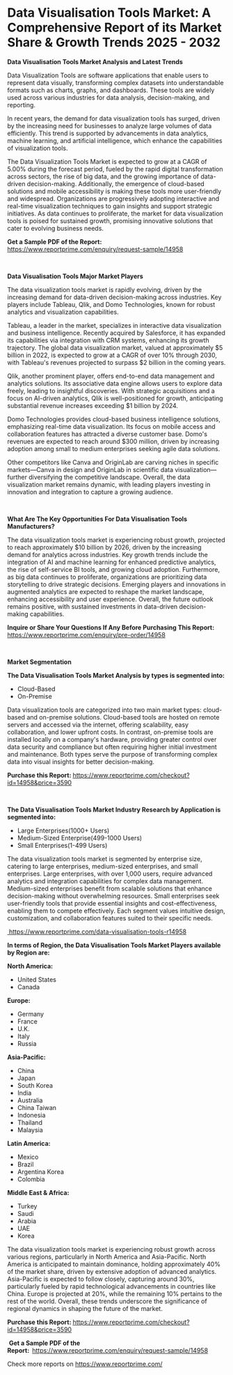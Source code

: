 <p><h1>Data Visualisation Tools Market: A Comprehensive Report of its Market Share & Growth Trends 2025 - 2032</h1></p><p><strong>Data Visualisation Tools Market Analysis and Latest Trends</strong></p>
<p><p>Data Visualization Tools are software applications that enable users to represent data visually, transforming complex datasets into understandable formats such as charts, graphs, and dashboards. These tools are widely used across various industries for data analysis, decision-making, and reporting. </p><p>In recent years, the demand for data visualization tools has surged, driven by the increasing need for businesses to analyze large volumes of data efficiently. This trend is supported by advancements in data analytics, machine learning, and artificial intelligence, which enhance the capabilities of visualization tools. </p><p>The Data Visualization Tools Market is expected to grow at a CAGR of 5.00% during the forecast period, fueled by the rapid digital transformation across sectors, the rise of big data, and the growing importance of data-driven decision-making. Additionally, the emergence of cloud-based solutions and mobile accessibility is making these tools more user-friendly and widespread. Organizations are progressively adopting interactive and real-time visualization techniques to gain insights and support strategic initiatives. As data continues to proliferate, the market for data visualization tools is poised for sustained growth, promising innovative solutions that cater to evolving business needs.</p></p>
<p><strong>Get a Sample PDF of the Report:&nbsp;</strong> <a href="https://www.reportprime.com/enquiry/request-sample/14958?utm_campaign=2937&utm_medium=2&utm_source=Github&utm_content=ia&utm_term=20032025&utm_id=data-visualisation-tools">https://www.reportprime.com/enquiry/request-sample/14958</a></p>
<p>&nbsp;</p>
<p><strong>Data Visualisation Tools Major Market Players</strong></p>
<p><p>The data visualization tools market is rapidly evolving, driven by the increasing demand for data-driven decision-making across industries. Key players include Tableau, Qlik, and Domo Technologies, known for robust analytics and visualization capabilities. </p><p>Tableau, a leader in the market, specializes in interactive data visualization and business intelligence. Recently acquired by Salesforce, it has expanded its capabilities via integration with CRM systems, enhancing its growth trajectory. The global data visualization market, valued at approximately $5 billion in 2022, is expected to grow at a CAGR of over 10% through 2030, with Tableau's revenues projected to surpass $2 billion in the coming years.</p><p>Qlik, another prominent player, offers end-to-end data management and analytics solutions. Its associative data engine allows users to explore data freely, leading to insightful discoveries. With strategic acquisitions and a focus on AI-driven analytics, Qlik is well-positioned for growth, anticipating substantial revenue increases exceeding $1 billion by 2024.</p><p>Domo Technologies provides cloud-based business intelligence solutions, emphasizing real-time data visualization. Its focus on mobile access and collaboration features has attracted a diverse customer base. Domo's revenues are expected to reach around $300 million, driven by increasing adoption among small to medium enterprises seeking agile data solutions.</p><p>Other competitors like Canva and OriginLab are carving niches in specific markets—Canva in design and OriginLab in scientific data visualization—further diversifying the competitive landscape. Overall, the data visualization market remains dynamic, with leading players investing in innovation and integration to capture a growing audience.</p></p>
<p>&nbsp;</p>
<p><strong>What Are The Key Opportunities For Data Visualisation Tools Manufacturers?</strong></p>
<p><p>The data visualization tools market is experiencing robust growth, projected to reach approximately $10 billion by 2026, driven by the increasing demand for analytics across industries. Key growth trends include the integration of AI and machine learning for enhanced predictive analytics, the rise of self-service BI tools, and growing cloud adoption. Furthermore, as big data continues to proliferate, organizations are prioritizing data storytelling to drive strategic decisions. Emerging players and innovations in augmented analytics are expected to reshape the market landscape, enhancing accessibility and user experience. Overall, the future outlook remains positive, with sustained investments in data-driven decision-making capabilities.</p></p>
<p><strong>Inquire or Share Your Questions If Any Before Purchasing This Report:</strong> <a href="https://www.reportprime.com/enquiry/pre-order/14958?utm_campaign=2937&utm_medium=2&utm_source=Github&utm_content=ia&utm_term=20032025&utm_id=data-visualisation-tools">https://www.reportprime.com/enquiry/pre-order/14958</a></p>
<p>&nbsp;</p>
<p><strong>Market Segmentation</strong></p>
<p><strong>The Data Visualisation Tools Market Analysis by types is segmented into:</strong></p>
<p><ul><li>Cloud-Based</li><li>On-Premise</li></ul></p>
<p><p>Data visualization tools are categorized into two main market types: cloud-based and on-premise solutions. Cloud-based tools are hosted on remote servers and accessed via the internet, offering scalability, easy collaboration, and lower upfront costs. In contrast, on-premise tools are installed locally on a company's hardware, providing greater control over data security and compliance but often requiring higher initial investment and maintenance. Both types serve the purpose of transforming complex data into visual insights for better decision-making.</p></p>
<p><strong>Purchase this Report:&nbsp;</strong><a href="https://www.reportprime.com/checkout?id=14958&price=3590&utm_campaign=2937&utm_medium=2&utm_source=Github&utm_content=ia&utm_term=20032025&utm_id=data-visualisation-tools">https://www.reportprime.com/checkout?id=14958&price=3590</a></p>
<p>&nbsp;</p>
<p><strong>The Data Visualisation Tools Market Industry Research by Application is segmented into:</strong></p>
<p><ul><li>Large Enterprises(1000+ Users)</li><li>Medium-Sized Enterprise(499-1000 Users)</li><li>Small Enterprises(1-499 Users)</li></ul></p>
<p><p>The data visualization tools market is segmented by enterprise size, catering to large enterprises, medium-sized enterprises, and small enterprises. Large enterprises, with over 1,000 users, require advanced analytics and integration capabilities for complex data management. Medium-sized enterprises benefit from scalable solutions that enhance decision-making without overwhelming resources. Small enterprises seek user-friendly tools that provide essential insights and cost-effectiveness, enabling them to compete effectively. Each segment values intuitive design, customization, and collaboration features suited to their specific needs.</p></p>
<p><a href="https://www.reportprime.com/data-visualisation-tools-r14958?utm_campaign=2937&utm_medium=2&utm_source=Github&utm_content=ia&utm_term=20032025&utm_id=data-visualisation-tools">&nbsp;https://www.reportprime.com/data-visualisation-tools-r14958</a></p>
<p><strong>In terms of Region, the Data Visualisation Tools Market Players available by Region are:</strong></p>
<p>
    <p> <strong> North America: </strong>
        <ul>
            <li>United States</li>
            <li>Canada</li>
        </ul>
        </p> 
    <p> <strong> Europe: </strong>
        <ul>
            <li>Germany</li>
            <li>France</li>
            <li>U.K.</li>
            <li>Italy</li>
            <li>Russia</li>
        </ul>
        </p> 
    <p> <strong> Asia-Pacific: </strong>
        <ul>
            <li>China</li>
            <li>Japan</li>
            <li>South Korea</li>
            <li>India</li>
            <li>Australia</li>
            <li>China Taiwan</li>
            <li>Indonesia</li>
            <li>Thailand</li>
            <li>Malaysia</li>
        </ul>
        </p> 
    <p> <strong> Latin America: </strong>
        <ul>
            <li>Mexico</li>
            <li>Brazil</li>
            <li>Argentina Korea</li>
            <li>Colombia</li>
        </ul>
        </p> 
    <p> <strong> Middle East & Africa: </strong>
        <ul>
            <li>Turkey</li>
            <li>Saudi</li>
            <li>Arabia</li>
            <li>UAE</li>
            <li>Korea</li>
        </ul>
    </p>
    </p>
<p><p>The data visualization tools market is experiencing robust growth across various regions, particularly in North America and Asia-Pacific. North America is anticipated to maintain dominance, holding approximately 40% of the market share, driven by extensive adoption of advanced analytics. Asia-Pacific is expected to follow closely, capturing around 30%, particularly fueled by rapid technological advancements in countries like China. Europe is projected at 20%, while the remaining 10% pertains to the rest of the world. Overall, these trends underscore the significance of regional dynamics in shaping the future of the market.</p></p>
<p><strong>Purchase this Report: </strong><a href="https://www.reportprime.com/checkout?id=14958&price=3590&utm_campaign=2937&utm_medium=2&utm_source=Github&utm_content=ia&utm_term=20032025&utm_id=data-visualisation-tools">https://www.reportprime.com/checkout?id=14958&price=3590</a></p>
<p>&nbsp;<strong>Get a Sample PDF of the Report:&nbsp;&nbsp;</strong><a href="https://www.reportprime.com/enquiry/request-sample/14958?utm_campaign=2937&utm_medium=2&utm_source=Github&utm_content=ia&utm_term=20032025&utm_id=data-visualisation-tools">https://www.reportprime.com/enquiry/request-sample/14958</a></p>
<p><strong></strong></p>
<p>Check more reports on <a href="https://www.reportprime.com/?utm_campaign=2937&utm_medium=2&utm_source=Github&utm_content=ia&utm_term=20032025&utm_id=data-visualisation-tools">https://www.reportprime.com/</a></p>